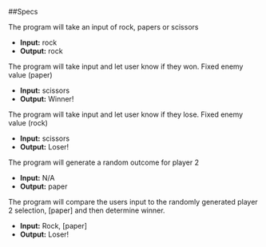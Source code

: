 ##Specs

The program will take an input of rock, papers or scissors
* **Input:** rock
* **Output:** rock

The program will take input and let user know if they won. Fixed enemy value (paper)
* **Input:** scissors
* **Output:** Winner!

The program will take input and let user know if they lose. Fixed enemy value (rock)
* **Input:** scissors
* **Output:** Loser!

The program will generate a random outcome for player 2
* **Input:** N/A
* **Output:** paper

The program will compare the users input to the randomly generated player 2 selection, [paper] and then determine winner.
* **Input:** Rock, [paper]
* **Output:** Loser!
